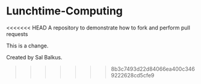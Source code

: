 # Lunchtime-Computing
<<<<<<< HEAD
A repository to demonstrate how to fork and perform pull requests

This is a change.

Created by Sal Balkus.
>>>>>>> 8b3c7493d22d84066ea400c3469222628cd5cfe9
